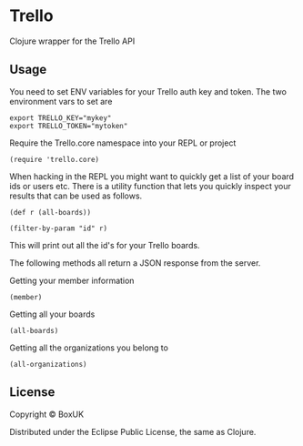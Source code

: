 # Trello

Clojure wrapper for the Trello API

## Usage

You need to set ENV variables for your Trello auth key and token. The two environment vars to set are

    export TRELLO_KEY="mykey"
    export TRELLO_TOKEN="mytoken"


Require the Trello.core namespace into your REPL or project

    (require 'trello.core)

When hacking in the REPL you might want to quickly get a list of your board ids or users etc. There is a utility function
that lets you quickly inspect your results that can be used as follows.

    (def r (all-boards))

    (filter-by-param "id" r)

This will print out all the id's for your Trello boards.

The following methods all return a JSON response from the server.

Getting your member information

    (member)

Getting all your boards

    (all-boards)

Getting all the organizations you belong to

    (all-organizations)


## License

Copyright © BoxUK

Distributed under the Eclipse Public License, the same as Clojure.
